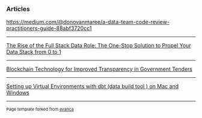 ### Articles

https://medium.com/@donovanmaree/a-data-team-code-review-practitioners-guide-88abf3720cc1


---
[The Rise of the Full Stack Data Role: The One-Stop Solution to Propel Your Data Stack from 0 to 1](/sample_page)
<a href="https://medium.com/@donovanmaree/the-rise-of-the-full-stack-data-role-the-one-stop-solution-to-propel-your-data-stack-from-0-to-1-ae6c80591df2"></a>

---
[Blockchain Technology for Improved Transparency in Government Tenders](/sample_page)
<a href="https://medium.com/@donovanmaree/blockchain-technology-for-improved-transparency-in-government-tenders-eb656a88d177"></a>

---
[Setting up Virtual Environments with dbt (data build tool ) on Mac and Windows](/sample_page)
<a href="https://medium.com/@donovanmaree/setting-up-virtual-environments-with-dbt-data-build-tool-on-mac-and-windows-3d62fec4aeb1"></a>


---
<p style="font-size:11px">Page template forked from <a href="https://github.com/evanca/quick-portfolio">evanca</a></p>
<!-- Remove above link if you don't want to attibute -->
